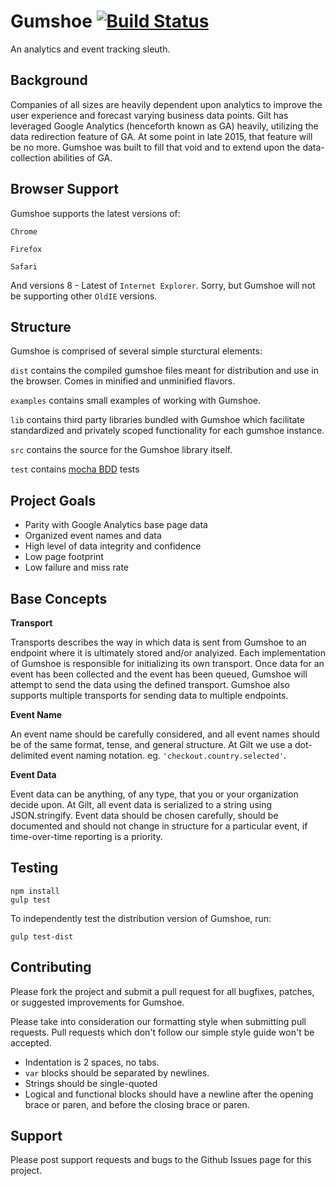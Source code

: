 # Gumshoe [![Build Status](https://travis-ci.org/gilt/Gumshoe.svg?branch=master)](https://travis-ci.org/gilt/Gumshoe)

An analytics and event tracking sleuth.

## Background

Companies of all sizes are heavily dependent upon analytics to improve the user experience and forecast varying business data points. Gilt has leveraged Google Analytics (henceforth known as GA) heavily, utilizing the data redirection feature of GA. At some point in late 2015, that feature will be no more. Gumshoe was built to fill that void and to extend upon the data-collection abilities of GA. 

## Browser Support

Gumshoe supports the latest versions of:

`Chrome`

`Firefox`

`Safari`

And versions 8 - Latest of `Internet Explorer`. Sorry, but Gumshoe will not be supporting other `OldIE` versions.


## Structure

Gumshoe is comprised of several simple sturctural elements:

`dist` contains the compiled gumshoe files meant for distribution and use in the browser. Comes in minified and unminified flavors.

`examples` contains small examples of working with Gumshoe.

`lib` contains third party libraries bundled with Gumshoe which facilitate standardized and privately scoped functionality for each gumshoe instance.

`src` contains the source for the Gumshoe library itself.

`test` contains [mocha BDD](http://mochajs.org/) tests

## Project Goals

- Parity with Google Analytics base page data
- Organized event names and data
- High level of data integrity and confidence
- Low page footprint
- Low failure and miss rate

## Base Concepts

**Transport**

Transports describes the way in which data is sent from Gumshoe to an endpoint where it is ultimately stored and/or analyized. Each implementation of Gumshoe is responsible for initializing its own transport. Once data for an event has been collected and the event has been queued, Gumshoe will attempt to send the data using the defined transport. Gumshoe also supports multiple transports for sending data to multiple endpoints.

**Event Name**

An event name should be carefully considered, and all event names should be of the same format, tense, and general structure. At Gilt we use a dot-delimited event naming notation. eg. `'checkout.country.selected'`. 

**Event Data**

Event data can be anything, of any type, that you or your organization decide upon. At Gilt, all event data is serialized to a string using JSON.stringify. Event data should be chosen carefully, should be documented and should not change in structure for a particular event, if time-over-time reporting is a priority.

## Testing

```
npm install
gulp test
```

To independently test the distribution version of Gumshoe, run:

```
gulp test-dist
```

## Contributing

Please fork the project and submit a pull request for all bugfixes, patches, or suggested improvements for Gumshoe.

Please take into consideration our formatting style when submitting pull requests. Pull requests which don't follow our simple style guide won't be accepted.

- Indentation is 2 spaces, no tabs.
- `var` blocks should be separated by newlines.
- Strings should be single-quoted
- Logical and functional blocks should have a newline after the opening brace or paren, and before the closing brace or paren.


## Support

Please post support requests and bugs to the Github Issues page for this project.

